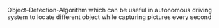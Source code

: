 Object-Detection-Algorithm which can be useful in autonomous driving system to locate different object while capturing pictures every second

